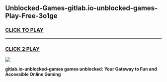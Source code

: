 
## Unblocked-Games-gitlab.io-unblocked-games-Play-Free-3o1ge
<h3>
<a href="https://premium76.site?title=gitlab.io-unblocked-games&ref=17A">CLICK TO PLAY</a></h3>
<hr>

<h3>
<a href="https://premium76.site?title=gitlab.io-unblocked-games&ref=17A">CLICK 2 PLAY</a>
  
</h3>

<a href="https://premium76.site?title=gitlab.io-unblocked-games&ref=17A"><img src="https://clearcache.store/games.png"></a>


**gitlab.io-unblocked-games games unblocked: Your Gateway to Fun and Accessible Online Gaming**
